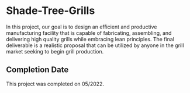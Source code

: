 # Shade-Tree-Grills

In this project, our goal is to design an efficient and productive manufacturing facility that is capable of fabricating, assembling, and delivering high quality grills while embracing lean principles. The final deliverable is a realistic proposal that can be utilized by anyone in the grill market seeking to begin grill production.

## Completion Date

This project was completed on 05/2022.
